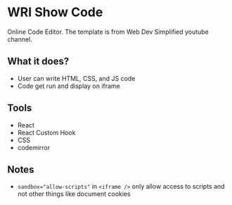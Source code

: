 # WRI Show Code
Online Code Editor.  The template is from Web Dev Simplified youtube channel.

## What it does?
- User can write HTML, CSS, and JS code
- Code get run and display on iframe

## Tools
- React
- React Custom Hook
- CSS
- codemirror

## Notes
- `sandbox="allow-scripts"` in `<iframe />` only allow access to scripts and not other things like document cookies